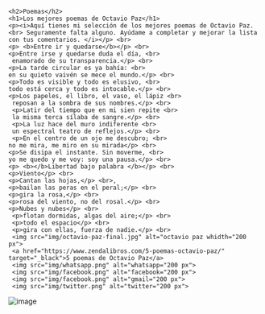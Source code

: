     <h2>Poemas</h2>  
    <h1>Los mejores poemas de Octavio Paz</h1>
    <p><i>Aquí tienes mi selección de los mejores poemas de Octavio Paz. <br> Seguramente falta alguno. Ayúdame a completar y mejorar la lista con tus comentarios. </i></p> <br>
    <p> <b>Entre ir y quedarse</b></p> <br>
    <p>Entre irse y quedarse duda el día, <br>
     enamorado de su transparencia.</p> <br>
    <p>La tarde circular es ya bahía: <br>
    en su quieto vaivén se mece el mundo.</p> <br>
    <p>Todo es visible y todo es elusivo, <br>
    todo está cerca y todo es intocable.</p> <br>
    <p>Los papeles, el libro, el vaso, el lápiz <br>
     reposan a la sombra de sus nombres.</p> <br>
     <p>Latir del tiempo que en mi sien repite <br>
     la misma terca sílaba de sangre.</p> <br>
     <p>La luz hace del muro indiferente <br>
     un espectral teatro de reflejos.</p> <br>
     <p>En el centro de un ojo me descubro; <br>
    no me mira, me miro en su mirada</p> <br>
    <p>Se disipa el instante. Sin moverme, <br>
    yo me quedo y me voy: soy una pausa.</p> <br>
    <p> <b></b>Libertad bajo palabra </b></p> <br>
    <p>Viento</p> <br>
    <p>Cantan las hojas,</p> <br>,
    <p>bailan las peras en el peral;</p> <br>
    <p>gira la rosa,</p> <br> 
    <p>rosa del viento, no del rosal.</p> <br>
    <p>Nubes y nubes</p> <br>
     <p>flotan dormidas, algas del aire;</p> <br> 
     <p>todo el espacio</p> <br>
     <p>gira con ellas, fuerza de nadie.</p> <br>
     <img src="img/octavio-paz-final.jpg" alt="octavio paz whidth="200 px">
     <a href="https://www.zendalibros.com/5-poemas-octavio-paz/" target="_black">5 poemas de Octavio Paz</a>
     <img src="img/whatsapp.png" alt="whatsapp="200 px">
     <img src="img/facebook.png" alt="facebook="200 px">
     <img src="img/facebook.png" alt="gmail="200 px">
     <img src="img/twitter.png" alt="twitter="200 px">

![image](https://user-images.githubusercontent.com/113805099/201499602-cc96013f-f252-4b0b-9348-c291ee9fcee5.png)
